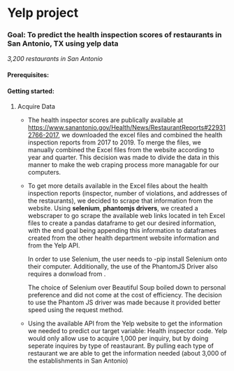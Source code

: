 # Yelp project

### Goal: To predict the health inspection scores of restaurants in San Antonio, TX using yelp data

*3,200 restaurants in San Antonio*
#### Prerequisites:

#### Getting started:
1. Acquire Data
    - The health inspector scores are publically available at https://www.sanantonio.gov/Health/News/RestaurantReports#229312766-2017, we downloaded the excel files and combined the health inspection reports from 2017 to 2019. To merge the files, we manually combined the Excel files from the website according to year and quarter. This decision was made to divide the data in this manner to make the web craping process more managable for our computers. 
    - To get more details available in the Excel files about the health inspection reports (inspector, number of violations, and addresses of the restaurants), we decided to scrape that information from the website. Using **selenium**, **phantomjs drivers**, we created a webscraper to go scrape the available web links located in teh Excel files to create a pandas dataframe to get our desired information, with the end goal being appending this information to dataframes created from the other health department website information and from the Yelp API.

        In order to use Selenium, the user needs to -pip install Selenium onto their computer. Additionally, the use of the PhantomJS Driver also requires a donwload from . 

        The choice of Selenium over Beautiful Soup boiled down to personal preference and did not come at the cost of efficiency. The decision to use the Phantom JS driver was made because it provided better speed using the request method. 
    - Using the available API from the Yelp website to get the information we needed to predict our target variable: Health inspector code.     Yelp would only allow use to acquire 1,000 per inquiry, but by doing seperate inquires by type of reastaurant. By pulling each type of    restaurant we are able to get the information needed (about 3,000 of the establishments in San Antonio)